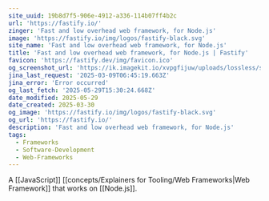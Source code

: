 ```yaml
---
site_uuid: 19b8d7f5-906e-4912-a336-114b07ff4b2c
url: 'https://fastify.io/'
zinger: 'Fast and low overhead web framework, for Node.js'
image: 'https://fastify.io/img/logos/fastify-black.svg'
site_name: 'Fast and low overhead web framework, for Node.js'
title: 'Fast and low overhead web framework, for Node.js | Fastify'
favicon: 'https://fastify.dev/img/favicon.ico'
og_screenshot_url: 'https://ik.imagekit.io/xvpgfijuw/uploads/lossless/screenshots/20250529_Fastify_og_screenshot.jpeg'
jina_last_request: '2025-03-09T06:45:19.663Z'
jina_error: 'Error occurred'
og_last_fetch: '2025-05-29T15:30:24.668Z'
date_modified: 2025-05-29
date_created: 2025-03-30
og_image: 'https://fastify.io/img/logos/fastify-black.svg'
og_url: 'https://fastify.io/'
description: 'Fast and low overhead web framework, for Node.js'
tags:
  - Frameworks
  - Software-Development
  - Web-Frameworks
---
```


A [[JavaScript]] [[concepts/Explainers for Tooling/Web Frameworks|Web Framework]] that works on [[Node.js]].